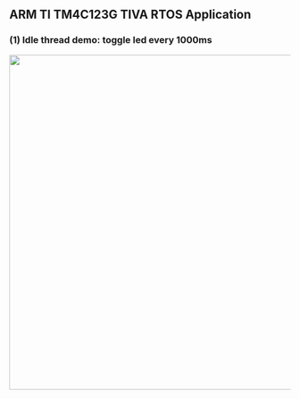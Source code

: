 ## ARM TI TM4C123G TIVA RTOS Application

### (1) Idle thread demo: toggle led every 1000ms 

<a href="url"><img src="./images/idle_thread.gif" width="600"></a>  